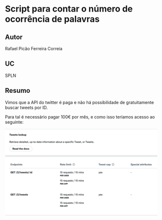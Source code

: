 # Script para contar o número de ocorrência de palavras

## Autor
Rafael Picão Ferreira Correia

## UC
SPLN

## Resumo

Vimos que a API do twitter é paga e não há possibilidade de gratuitamente buscar tweets por ID.

Para tal é necessário pagar 100€ por mês, e como isso teríamos acesso ao seguinte:

![Foto da API](twitterapi.png)
